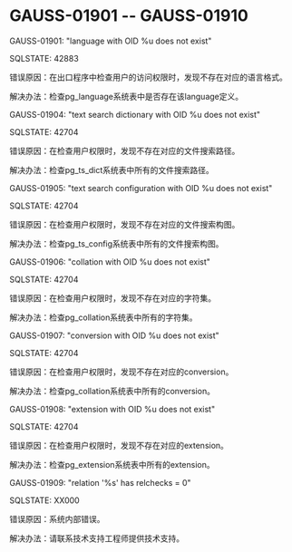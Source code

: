 # GAUSS-01901 -- GAUSS-01910

GAUSS-01901: "language with OID %u does not exist"

SQLSTATE: 42883

错误原因：在出口程序中检查用户的访问权限时，发现不存在对应的语言格式。

解决办法：检查pg\_language系统表中是否存在该language定义。

GAUSS-01904: "text search dictionary with OID %u does not exist"

SQLSTATE: 42704

错误原因：在检查用户权限时，发现不存在对应的文件搜索路径。

解决办法：检查pg\_ts\_dict系统表中所有的文件搜索路径。

GAUSS-01905: "text search configuration with OID %u does not exist"

SQLSTATE: 42704

错误原因：在检查用户权限时，发现不存在对应的文件搜索构图。

解决办法：检查pg\_ts\_config系统表中所有的文件搜索构图。

GAUSS-01906: "collation with OID %u does not exist"

SQLSTATE: 42704

错误原因：在检查用户权限时，发现不存在对应的字符集。

解决办法：检查pg\_collation系统表中所有的字符集。

GAUSS-01907: "conversion with OID %u does not exist"

SQLSTATE: 42704

错误原因：在检查用户权限时，发现不存在对应的conversion。

解决办法：检查pg\_collation系统表中所有的conversion。

GAUSS-01908: "extension with OID %u does not exist"

SQLSTATE: 42704

错误原因：在检查用户权限时，发现不存在对应的extension。

解决办法：检查pg\_extension系统表中所有的extension。

GAUSS-01909: "relation '%s' has relchecks = 0"

SQLSTATE: XX000

错误原因：系统内部错误。

解决办法：请联系技术支持工程师提供技术支持。
